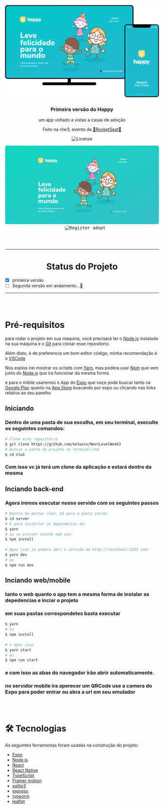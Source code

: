 <h1 align="center">

  <img alt="Happy" title="Happy" src="./assets/banner.png" />
</h1>

<h3 align="center">Primeira versão do Happy</h3>
<p align="center"> um app voltado a vistas a casas de adoção </p>
<p align="center">
  Feito na nlw3, evento da 
  <a href="https://rocketseat.com.br/"> 💜RocketSeat🚀</a>
</p>

<p align="center">
  <img alt="License" src="https://img.shields.io/badge/license-MIT-brightgreen">

</p>

<p align="center">
  <kbd>
    <img style="border-radius: 5px" src="./assets/happyvideo.gif" alt="Intro">
  </kbd>
  &nbsp;&nbsp;&nbsp;&nbsp;
  <kbd>
    <img width="250" style="border-radius: 5px" height="450" src="./assets/AppMainGif.gif" alt="Register adopt">
  </kbd>
</p>

<br/>
<br/>

---

<h1 align="center"> Status do Projeto </h1>

- [x] primeira versão
- [ ] Segunda versão em andamento...🔨

---

<br/>
<br/>

# Pré-requisitos

para rodar o projeto em sua maquina, você precisará ter o [Node.js](https://nodejs.org/en/) instalado na sua máquina e o [Git](https://git-scm.com) para clonar esse repositorio.
 
Além disto, é de preferencia um bom editor código, minha recomendação é o [VSCode](https://code.visualstudio.com/)

Nos explos irei mostrar os scripts com [Yarn](https://yarnpkg.com/), mas podera usar [Npm](https://www.npmjs.com/) que vem junto do [Node.js](https://nodejs.org/en/) que ira funcionar da mesma forma.

e para o mibile usaremos o App do [Expo](https://expo.io/) que voçe pode buscar tanto na [Google Play](https://play.google.com/store/apps/details?id=host.exp.exponent&hl=pt_BR) quanto
na [App Store](https://apps.apple.com/br/app/expo-client/id982107779) buscando por expo ou clicando nos links relativo ao seu parelho

## Iniciando

### Dentro de uma pasta de sua escolha, em seu terminal, execulte os seguintes comandos:

```bash
# Clone este repositório
$ git clone https://github.com/kelwinv/NextLevelWeek3
# Acesse a pasta do projeto no terminal/cmd
$ cd nlw1
```

### Com isso vc já terá um clone da aplicação e estará dentro da mesma

## Inciando back-end

### Agora iremos executar nosso servido com os seguintes passos

```bash
# Dentro da pastar nlw3, Vá para a pasta server
$ cd server
# E para instarlar as dependecias de:
$ yarn
# ou se estiver usando npm use:
$ npm install

# Apos isso ja podera abri o servido em http://localhost:3333 com:
$ yarn dev
# ou
$ npm run dev
```

## Inciando web/mobile

### tanto o web quanto o app tem a mesma forma de instalar as depedencias e inciar o projeto
### em suas pastas correspondetes basta executar

```bash
$ yarn
# ou
$ npm install

# e após isso
$ yarn start
# ou
$ npm run start
```

### e com isso as abas do navegador irão abrir automaticamente.
### no servidor mobile ira aperecer um QRCode use a camera do Expo para poder entrar ou abra a url em seu emulador

<br />
<br />

# 🛠 Tecnologias

As seguintes ferramentas foram usadas na construção do projeto:

- [Expo](https://expo.io/)
- [Node.js](https://nodejs.org/en/)
- [React](https://pt-br.reactjs.org/)
- [React Native](https://reactnative.dev/)
- [TypeScript](https://www.typescriptlang.org/)
- [Framer motion](https://www.framer.com/motion/)
- [sqlite3](https://www.sqlite.org/index.html)
- [express](https://expressjs.com/pt-br/)
- [typeorm](https://typeorm.io/#/)
- [leaflet](https://leafletjs.com/)
